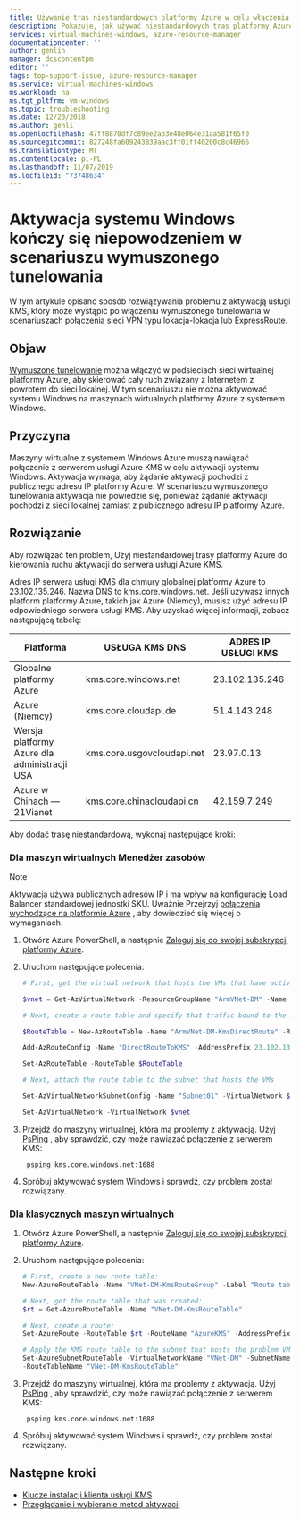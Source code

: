 ```yaml
---
title: Używanie tras niestandardowych platformy Azure w celu włączenia aktywacji usługi KMS z wymuszonym tunelowaniem | Microsoft Docs
description: Pokazuje, jak używać niestandardowych tras platformy Azure, aby włączyć aktywację usługi KMS podczas korzystania z wymuszonego tunelowania na platformie Azure.
services: virtual-machines-windows, azure-resource-manager
documentationcenter: ''
author: genlin
manager: dcscontentpm
editor: ''
tags: top-support-issue, azure-resource-manager
ms.service: virtual-machines-windows
ms.workload: na
ms.tgt_pltfrm: vm-windows
ms.topic: troubleshooting
ms.date: 12/20/2018
ms.author: genli
ms.openlocfilehash: 47ff8870df7c89ee2ab3e48e064e31aa581f65f0
ms.sourcegitcommit: 827248fa609243839aac3ff01ff40200c8c46966
ms.translationtype: MT
ms.contentlocale: pl-PL
ms.lasthandoff: 11/07/2019
ms.locfileid: "73748634"
---
```

# <a name="windows-activation-fails-in-forced-tunneling-scenario"></a>Aktywacja systemu Windows kończy się niepowodzeniem w scenariuszu wymuszonego tunelowania

W tym artykule opisano sposób rozwiązywania problemu z aktywacją usługi KMS, który może wystąpić po włączeniu wymuszonego tunelowania w scenariuszach połączenia sieci VPN typu lokacja-lokacja lub ExpressRoute.

## <a name="symptom"></a>Objaw

[Wymuszone tunelowanie](../../vpn-gateway/vpn-gateway-forced-tunneling-rm.md) można włączyć w podsieciach sieci wirtualnej platformy Azure, aby skierować cały ruch związany z Internetem z powrotem do sieci lokalnej. W tym scenariuszu nie można aktywować systemu Windows na maszynach wirtualnych platformy Azure z systemem Windows.

## <a name="cause"></a>Przyczyna

Maszyny wirtualne z systemem Windows Azure muszą nawiązać połączenie z serwerem usługi Azure KMS w celu aktywacji systemu Windows. Aktywacja wymaga, aby żądanie aktywacji pochodzi z publicznego adresu IP platformy Azure. W scenariuszu wymuszonego tunelowania aktywacja nie powiedzie się, ponieważ żądanie aktywacji pochodzi z sieci lokalnej zamiast z publicznego adresu IP platformy Azure.

## <a name="solution"></a>Rozwiązanie

Aby rozwiązać ten problem, Użyj niestandardowej trasy platformy Azure do kierowania ruchu aktywacji do serwera usługi Azure KMS.

Adres IP serwera usługi KMS dla chmury globalnej platformy Azure to 23.102.135.246. Nazwa DNS to kms.core.windows.net. Jeśli używasz innych platform platformy Azure, takich jak Azure (Niemcy), musisz użyć adresu IP odpowiedniego serwera usługi KMS. Aby uzyskać więcej informacji, zobacz następującą tabelę:

|Platforma| USŁUGA KMS DNS|ADRES IP USŁUGI KMS|
|------|-------|-------|
|Globalne platformy Azure|kms.core.windows.net|23.102.135.246|
|Azure (Niemcy)|kms.core.cloudapi.de|51.4.143.248|
|Wersja platformy Azure dla administracji USA|kms.core.usgovcloudapi.net|23.97.0.13|
|Azure w Chinach — 21Vianet|kms.core.chinacloudapi.cn|42.159.7.249|


Aby dodać trasę niestandardową, wykonaj następujące kroki:

### <a name="for-resource-manager-vms"></a>Dla maszyn wirtualnych Menedżer zasobów

 

> [!NOTE] 
> Aktywacja używa publicznych adresów IP i ma wpływ na konfigurację Load Balancer standardowej jednostki SKU. Uważnie Przejrzyj [połączenia wychodzące na platformie Azure](https://docs.microsoft.com/azure/load-balancer/load-balancer-outbound-connections) , aby dowiedzieć się więcej o wymaganiach.

1. Otwórz Azure PowerShell, a następnie [Zaloguj się do swojej subskrypcji platformy Azure](https://docs.microsoft.com/powershell/azure/authenticate-azureps).
2. Uruchom następujące polecenia:

    ```powershell
    # First, get the virtual network that hosts the VMs that have activation problems. In this case, we get virtual network ArmVNet-DM in Resource Group ArmVNet-DM:

    $vnet = Get-AzVirtualNetwork -ResourceGroupName "ArmVNet-DM" -Name "ArmVNet-DM"

    # Next, create a route table and specify that traffic bound to the KMS IP (23.102.135.246) will go directly out:

    $RouteTable = New-AzRouteTable -Name "ArmVNet-DM-KmsDirectRoute" -ResourceGroupName "ArmVNet-DM" -Location "centralus"

    Add-AzRouteConfig -Name "DirectRouteToKMS" -AddressPrefix 23.102.135.246/32 -NextHopType Internet -RouteTable $RouteTable

    Set-AzRouteTable -RouteTable $RouteTable

    # Next, attach the route table to the subnet that hosts the VMs

    Set-AzVirtualNetworkSubnetConfig -Name "Subnet01" -VirtualNetwork $vnet -AddressPrefix "10.0.0.0/24" -RouteTable $RouteTable

    Set-AzVirtualNetwork -VirtualNetwork $vnet
    ```
3. Przejdź do maszyny wirtualnej, która ma problemy z aktywacją. Użyj [PsPing](https://docs.microsoft.com/sysinternals/downloads/psping) , aby sprawdzić, czy może nawiązać połączenie z serwerem KMS:

        psping kms.core.windows.net:1688

4. Spróbuj aktywować system Windows i sprawdź, czy problem został rozwiązany.

### <a name="for-classic-vms"></a>Dla klasycznych maszyn wirtualnych

1. Otwórz Azure PowerShell, a następnie [Zaloguj się do swojej subskrypcji platformy Azure](https://docs.microsoft.com/powershell/azure/authenticate-azureps).
2. Uruchom następujące polecenia:

    ```powershell
    # First, create a new route table:
    New-AzureRouteTable -Name "VNet-DM-KmsRouteGroup" -Label "Route table for KMS" -Location "Central US"

    # Next, get the route table that was created:
    $rt = Get-AzureRouteTable -Name "VNet-DM-KmsRouteTable"

    # Next, create a route:
    Set-AzureRoute -RouteTable $rt -RouteName "AzureKMS" -AddressPrefix "23.102.135.246/32" -NextHopType Internet

    # Apply the KMS route table to the subnet that hosts the problem VMs (in this case, we apply it to the subnet that's named Subnet-1):
    Set-AzureSubnetRouteTable -VirtualNetworkName "VNet-DM" -SubnetName "Subnet-1" 
    -RouteTableName "VNet-DM-KmsRouteTable"
    ```

3. Przejdź do maszyny wirtualnej, która ma problemy z aktywacją. Użyj [PsPing](https://docs.microsoft.com/sysinternals/downloads/psping) , aby sprawdzić, czy może nawiązać połączenie z serwerem KMS:

        psping kms.core.windows.net:1688

4. Spróbuj aktywować system Windows i sprawdź, czy problem został rozwiązany.

## <a name="next-steps"></a>Następne kroki

- [Klucze instalacji klienta usługi KMS](https://docs.microsoft.com/windows-server/get-started/kmsclientkeys
)
- [Przeglądanie i wybieranie metod aktywacji](https://docs.microsoft.com/previous-versions/windows/it-pro/windows-server-2012-R2-and-2012/jj134256(v=ws.11)
)
